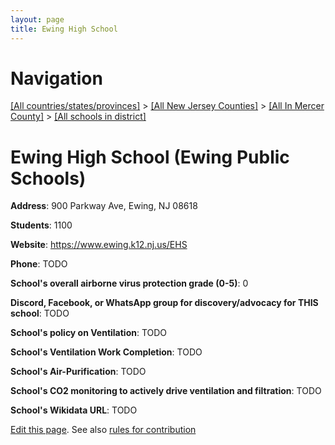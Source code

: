 ```yaml
---
layout: page
title: Ewing High School
---
```

# Navigation

[[All countries/states/provinces]](../../../..) > [[All New Jersey Counties]](../../..) > [[All In Mercer County]](../..) > [[All schools in district]](..)

# Ewing High School (Ewing Public Schools)

**Address**: 900 Parkway Ave, Ewing, NJ 08618

**Students**: 1100

**Website**: <https://www.ewing.k12.nj.us/EHS>

**Phone**: TODO

**School's overall airborne virus protection grade (0-5)**: 0

**Discord, Facebook, or WhatsApp group for discovery/advocacy for THIS school**: TODO

**School's policy on Ventilation**: TODO

**School's Ventilation Work Completion**: TODO

**School's Air-Purification**: TODO

**School's CO2 monitoring to actively drive ventilation and filtration**: TODO

**School's Wikidata URL**: TODO


[Edit this page](https://github.com/ventilate-schools/NJ/edit/main/./Mercer/Ewing_Public_Schools/Ewing_High_School.md). See also [rules for contribution](../../../contribution-rules/)